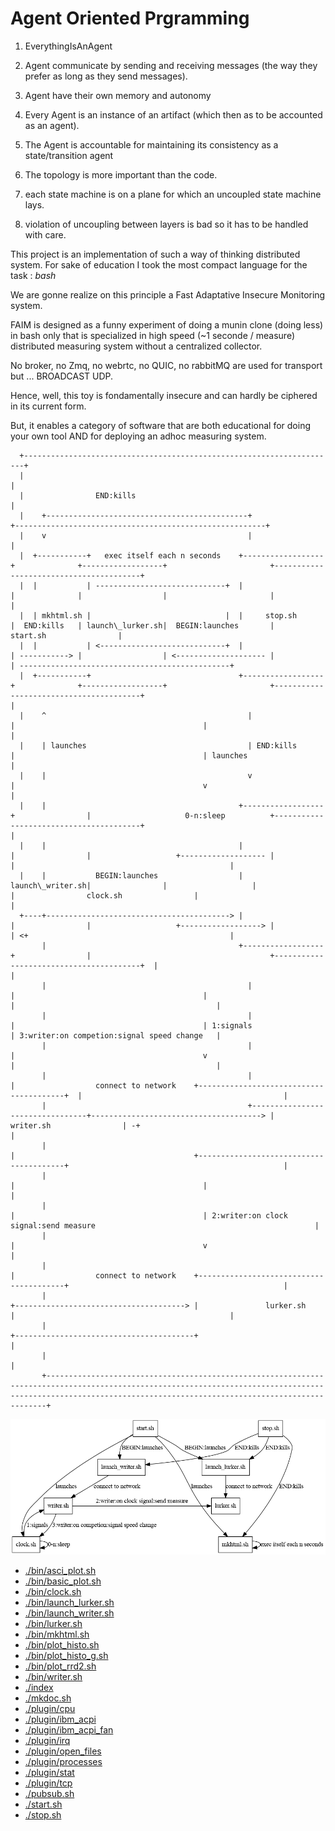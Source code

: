 Agent Oriented Prgramming
=========================

1.  EverythingIsAnAgent

2.  Agent communicate by sending and receiving messages (the way they
    prefer as long as they send messages).

3.  Agent have their own memory and autonomy

4.  Every Agent is an instance of an artifact (which then as to be
    accounted as an agent).

5.  The Agent is accountable for maintaining its consistency as a
    state/transition agent

6.  The topology is more important than the code.

7.  each state machine is on a plane for which an uncoupled state
    machine lays.

8.  violation of uncoupling between layers is bad so it has to be
    handled with care.

This project is an implementation of such a way of thinking distributed
system. For sake of education I took the most compact language for the
task : *bash*

We are gonne realize on this principle a Fast Adaptative Insecure
Monitoring system.

FAIM is designed as a funny experiment of doing a munin clone (doing
less) in bash only that is specialized in high speed (\~1 seconde /
measure) distributed measuring system without a centralized collector.

No broker, no Zmq, no webrtc, no QUIC, no rabbitMQ are used for
transport but ... BROADCAST UDP.

Hence, well, this toy is fondamentally insecure and can hardly be
ciphered in its current form.

But, it enables a category of software that are both educational for
doing your own tool AND for deploying an adhoc measuring system.

      +----------------------------------------------------------------------+
      |                                                                      |
      |                END:kills                                             |
      |    +---------------------------------------------+                   +--------------------------------------------------------+
      |    v                                             |                                                                            |
      |  +-----------+   exec itself each n seconds    +------------------+              +------------------+                       +----------------------------------------+
      |  |           | -----------------------------+  |                  |              |                  |                       |                                        |
      |  | mkhtml.sh |                              |  |     stop.sh      |  END:kills   | launch\_lurker.sh|  BEGIN:launches       |                start.sh                |
      |  |           | <----------------------------+  |                  | -----------> |                  | <-------------------- |                                        | -----------------------------------------------+
      |  +-----------+                                 +------------------+              +------------------+                       +----------------------------------------+                                                |
      |    ^                                             |                                 |                                          |                                                                                       |
      |    | launches                                    | END:kills                       |                                          | launches                                                                              |
      |    |                                             v                                 |                                          v                                                                                       |
      |    |                                           +------------------+                |                     0-n:sleep          +----------------------------------------+                                                |
      |    |                                           |                  |                |                   +------------------- |                                        |                                                |
      |    |           BEGIN:launches                  | launch\_writer.sh|                |                   |                    |                clock.sh                |                                                |
      +----+-----------------------------------------> |                  |                |                   +------------------> |                                        | <+                                             |
           |                                           +------------------+                |                                        +----------------------------------------+  |                                             |
           |                                             |                                 |                                          |                                         |                                             |
           |                                             |                                 |                                          | 1:signals                               | 3:writer:on competion:signal speed change   |
           |                                             |                                 |                                          v                                         |                                             |
           |                                             |                                 |                  connect to network    +----------------------------------------+  |                                             |
           |                                             +---------------------------------+--------------------------------------> |               writer.sh                | -+                                             |
           |                                                                               |                                        +----------------------------------------+                                                |
           |                                                                               |                                          |                                                                                       |
           |                                                                               |                                          | 2:writer:on clock signal:send measure                                                 |
           |                                                                               |                                          v                                                                                       |
           |                                                                               |                  connect to network    +----------------------------------------+                                                |
           |                                                                               +--------------------------------------> |               lurker.sh                |                                                |
           |                                                                                                                        +----------------------------------------+                                                |
           |                                                                                                                                                                                                                  |
           +------------------------------------------------------------------------------------------------------------------------------------------------------------------------------------------------------------------+

![diag](./img/diag.png)

-   [./bin/asci\_plot.sh](./bin/asci_plot.sh.md)
-   [./bin/basic\_plot.sh](./bin/basic_plot.sh.md)
-   [./bin/clock.sh](./bin/clock.sh.md)
-   [./bin/launch\_lurker.sh](./bin/launch_lurker.sh.md)
-   [./bin/launch\_writer.sh](./bin/launch_writer.sh.md)
-   [./bin/lurker.sh](./bin/lurker.sh.md)
-   [./bin/mkhtml.sh](./bin/mkhtml.sh.md)
-   [./bin/plot\_histo.sh](./bin/plot_histo.sh.md)
-   [./bin/plot\_histo\_g.sh](./bin/plot_histo_g.sh.md)
-   [./bin/plot\_rrd2.sh](./bin/plot_rrd2.sh.md)
-   [./bin/writer.sh](./bin/writer.sh.md)
-   [./index](./index.md)
-   [./mkdoc.sh](./mkdoc.sh.md)
-   [./plugin/cpu](./plugin/cpu.md)
-   [./plugin/ibm\_acpi](./plugin/ibm_acpi.md)
-   [./plugin/ibm\_acpi\_fan](./plugin/ibm_acpi_fan.md)
-   [./plugin/irq](./plugin/irq.md)
-   [./plugin/open\_files](./plugin/open_files.md)
-   [./plugin/processes](./plugin/processes.md)
-   [./plugin/stat](./plugin/stat.md)
-   [./plugin/tcp](./plugin/tcp.md)
-   [./pubsub.sh](./pubsub.sh.md)
-   [./start.sh](./start.sh.md)
-   [./stop.sh](./stop.sh.md)
